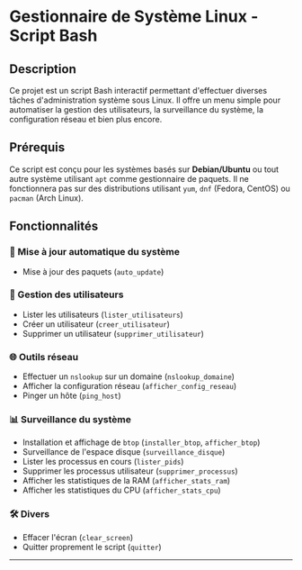 # Gestionnaire de Système Linux - Script Bash

## Description

Ce projet est un script Bash interactif permettant d'effectuer diverses tâches d'administration système sous Linux. Il offre un menu simple pour automatiser la gestion des utilisateurs, la surveillance du système, la configuration réseau et bien plus encore.

## Prérequis

Ce script est conçu pour les systèmes basés sur **Debian/Ubuntu** ou tout autre système utilisant `apt` comme gestionnaire de paquets. Il ne fonctionnera pas sur des distributions utilisant `yum`, `dnf` (Fedora, CentOS) ou `pacman` (Arch Linux).

## Fonctionnalités

### 🔧 Mise à jour automatique du système
- Mise à jour des paquets (`auto_update`)

### 👤 Gestion des utilisateurs
- Lister les utilisateurs (`lister_utilisateurs`)
- Créer un utilisateur (`creer_utilisateur`)
- Supprimer un utilisateur (`supprimer_utilisateur`)

### 🌐 Outils réseau
- Effectuer un `nslookup` sur un domaine (`nslookup_domaine`)
- Afficher la configuration réseau (`afficher_config_reseau`)
- Pinger un hôte (`ping_host`)

### 📊 Surveillance du système
- Installation et affichage de `btop` (`installer_btop`, `afficher_btop`)
- Surveillance de l'espace disque (`surveillance_disque`)
- Lister les processus en cours (`lister_pids`)
- Supprimer les processus utilisateur (`supprimer_processus`)
- Afficher les statistiques de la RAM (`afficher_stats_ram`)
- Afficher les statistiques du CPU (`afficher_stats_cpu`)

### 🛠 Divers
- Effacer l'écran (`clear_screen`)
- Quitter proprement le script (`quitter`)

---


